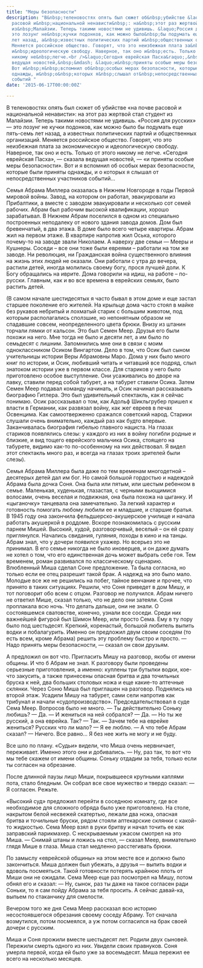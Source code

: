 ```yaml
---
title: "Меры безопасности"
description: "В&nbsp;теленовостях опять был сюжет об&nbsp;убийстве &laquo;на почве
  расовой и&nbsp;национальной ненависти&nbsp;: на&nbsp;этот раз жертвой стал студент
  из&nbsp;Малайзии. Теперь такими новостями не удивишь. &laquo;Россия для русских&raquo;&nbsp;&mdash;
  это лозунг не&nbsp;кучки подонков, как можно было&nbsp;бы подумать еще пять-семь
  лет назад, а&nbsp;известных политических партий и&nbsp;общественных организаций.
  Меняется российское общество. Говорят, что это неизбежная плата за&nbsp;экономическую
  и&nbsp;идеологическую свободу. Наверное, так оно и&nbsp;есть. Только от&nbsp;этого
  никому не&nbsp;легче.<br />&laquo;Сегодня еврейская Пасха&raquo;,&nbsp;&mdash; сказала
  ведущая новостей,&nbsp;&mdash; &laquo;и&nbsp;приняты особые меры безопасности&raquo;.
  Вот и&nbsp;я&nbsp;вспомнил об&nbsp;особых мерах безопасности, которые были приняты
  однажды, и&nbsp;о&nbsp;которых я&nbsp;слышал от&nbsp;непосредственных участников
  событий "
date: '2015-06-17T00:00:00Z'

---
```

В теленовостях опять был сюжет об убийстве «на почве расовой и национальной ненависти»: на этот раз жертвой стал студент из Малайзии. Теперь такими новостями не удивишь. «Россия для русских» — это лозунг не кучки подонков, как можно было бы подумать еще пять-семь лет назад, а известных политических партий и общественных организаций. Меняется российское общество. Говорят, что это неизбежная плата за экономическую и идеологическую свободу. Наверное, так оно и есть. Только от этого никому не легче. «Сегодня еврейская Пасха», — сказала ведущая новостей, — «и приняты особые меры безопасности». Вот и я вспомнил об особых мерах безопасности, которые были приняты однажды, и о которых я слышал от непосредственных участников событий…

Семья Абрама Миллера оказалась в Нижнем Новгороде в годы Первой мировой войны. Завод, на котором он работал, эвакуировали из Прибалтики, а вместе с заводом эвакуировали и несколько сот семей рабочих. Абрам был рабочим высокой квалификации, хорошо зарабатывал. В Нижнем Абрам поселился в одном из специально построенных неподалеку от нового здания завода домов. Дом был бревенчатый, в два этажа. В доме было всего четыре квартиры. Абрам жил на первом этаже. В квартире напротив жил Оська, которого почему-то на заводе звали Николаем. А наверху две семьи — Мееры и Кушнеры. Соседи – все они тоже были евреями – работали на том же заводе. Ни революция, ни Гражданская война существенного влияния на жизнь этих людей не оказали. Они работали с утра до вечера, растили детей, иногда молились своему богу, прося лучшей доли. К Богу обращались на иврите. Дома говорили на идиш, на работе – по-русски. Главным, как и во все времена в еврейских семьях, было растить детей.

(В самом начале шестидесятых я часто бывал в этом доме и еще застал старшее поколение его жителей. На крыльце дома часто стоял в майке без рукавов небритый и лохматый старик с большим животом, под которым располагались сползшие, но непонятным образом не спадавшие совсем, неопределенного цвета брюки. Внизу из штанин торчали лямки от кальсон. Это был Семен Меер. Друзья его были похожи на него. Мне тогда не было и десяти лет, а им было по семьдесят с лишним. Запомнились мне они в связи с моим одноклассником Осиком Вингартом. Дело в том, что Осик был сыном учительницы истории Веры Абрамовны Маро. Дома у них было много книг по истории, и Осик, любивший читать и читавший все подряд, слыл знатоком истории уже в первом классе. Для стариков у него было приготовлено особое выступление. Они усаживались во дворе на лавку, ставили перед собой табурет, а на табурет ставили Осика. Затем Семен Меер подавал команду начинать, и Осик начинал рассказывать биографию Гитлера. Это был удивительный спектакль, как я сейчас понимаю. Осик рассказывал о том, как Адольф Шикльгрубер пришел к власти в Германии, как развязал войну, как жег евреев в печах Освенцима. Как самоотверженно сражался советский народ. Старики слушали очень внимательно, каждый раз как будто впервые. Заканчивалась биография гибелью главного нациста. На глазах стариков появлялись слезы: у каждого из них в войну погибли родные и близкие, и вид тощего еврейского мальчика Осика, стоящего на табурете, видимо как-то по-особенному на них действовал. Я видел этот спектакль много раз, и всегда на глазах троих зрителей были слезы).

Семья Абрама Миллера была даже по тем временам многодетной – десятерых детей дал им бог. Но самой большой гордостью и надеждой Абрама была дочка Соня. Она была или пятым, или шестым ребенком в семье. Маленькая, худенькая, глазастая, с черными вьющимися волосами, очень веселая и подвижная, она была похожа на цыганку. И «цыганочку» танцевала она замечательно. За легкий характер и готовность помогать любому любили ее и младшие, и старшие братья. В 1945 году она закончила фельдшерско-акушерское училище и начала работать акушеркой в роддоме. Вскоре познакомилась с русским парнем Мишей. Высокий, худой, разговорчивый, веселый – он ей сразу приглянулся. Начались свидания, гуляния, походы в кино и на танцы. Абрам знал, что у дочери появился ухажер. Но всерьез это не принимал. В его семье никогда не было иноверцев, и он даже думать не хотел о том, что его единственная дочь может выбрать себе гоя. Тем временем, роман развивался по классическому сценарию. Влюбленный Миша сделал Соне предложение. Та была согласна, но только если ее отец разрешит такой брак. А надежд на это было мало. Молодые все же не решились на побег, тайное венчание и прочее, что принято в таких ситуациях. Решили, что Соня приведет в дом Мишу, и тот поговорит обо всем с отцом. Разговор не получился. Абрам ничего не ответил Мише, сказал только, что не дело они затеяли. Соня проплакала всю ночь. Что делать дальше, они не знали. О состоявшемся сватовстве, конечно, узнали все соседи. Среди них важнейшей фигурой был Шимон Меер, или просто Сема. Ему в ту пору было под шестьдесят. Крепкий, коренастый, большой любитель выпить водки и побалагурить. Именно он предложил двум своим соседям (то есть всем, кроме Абрама) решить эту проблему быстро и просто.
— Надо принять меры безопасности, — сказал он свои друзьям.

А предложил он вот что. Пригласить Мишу на разговор, якобы от имени общины. И что б Абрам не знал. К разговору были проведены серьезные приготовления, а именно: куплены три бутылки водки, кое-что закусить, а также принесены опасная бритва и два точильных бруска к ней, два больших столовых ножа и еще какие-то аптечные склянки. Через Соню Миша был приглашен на разговор. Поднялись на второй этаж. Усадили Мишу на табурет, сами сели напротив как трибунал и начали «судопроизводство». Председательствовал в суде Сема Меер. Вопросов было не много.
— Ты действительно Соньку любишь?
— Да.
— И жениться на ней собрался?
— Да.
— Но ты же русский, а она еврейка. Так?
— Так.
— Зачем тебе на еврейке жениться? Русских что ли мало?
— Я ее люблю.
— А что тебе Абрам сказал?
— Ничего. Все равно… Я без нее жить не могу и не буду.

Все шло по плану. «Судьи» видели, что Миша очень нервничает, переживает. Именно этого они и добивались.
— Ну, раз так, то вот что мы тебе скажем от имени общины. Соньку отдадим за тебя, только если ты согласен на обрезание.

После длинной паузы лицо Миши, покрывшееся крупными каплями пота, стало бледным. Он собрал все свое мужество и твердо сказал:
— Я согласен. Режьте.

«Высокий суд» предложил перейти в соседнюю комнату, где все необходимое для сложного обряда было уже приготовлено. На столе, накрытом белой несвежей скатертью, лежали два ножа, опасная бритва и точильные бруски, рядом стояли аптекарские склянки с какой-то жидкостью. Сема Меер взял в руки бритву и начал точить ее как заправский парикмахер. С нескрываемым ужасом смотрел на это Миша.
— Снимай штаны и ложись на стол, — сказал Меер, внимательно глядя Мише в глаза. Миша стал медленно расстегивать брюки.

По замыслу «еврейской общины» на этом месте все и должно было закончиться. Миша должен был убежать, а друзья — выпить водки и вдоволь посмеяться. Такой готовности потерять крайнюю плоть от Миши они не ожидали. 
Сема Меер еще раз посмотрел на Мишу, потом обнял его и сказал:
— Ну, сынок, раз ты даже на такое согласен ради Соньки, то я сам пойду Абрама за тебя просить. А сейчас давай-ка, выпьем по стаканчику для смелости.

Вечером того же дня Сема Меер рассказал всю историю несостоявшегося обрезания своему соседу Абраму. Тот сначала возмутился, потом посмеялся, а уж потом согласился на брак своей дочери с русским.

Миша и Соня прожили вместе шестьдесят лет. Родили двух сыновей. Пережили смерть одного из них. Увидели своих правнуков. Соня умерла первой, когда ей было уже за восемьдесят. Миша пережил ее всего на несколько месяцев.
